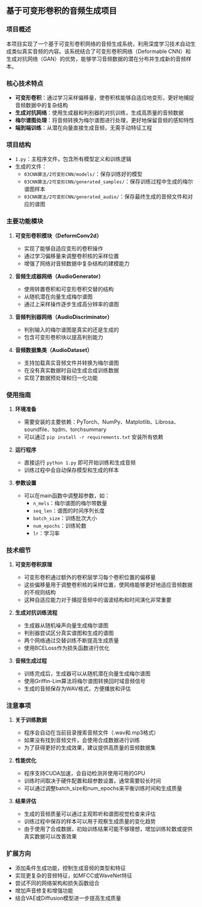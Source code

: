 ## 基于可变形卷积的音频生成项目

### 项目概述
本项目实现了一个基于可变形卷积网络的音频生成系统，利用深度学习技术自动生成类似真实音频的内容。该系统结合了可变形卷积网络（Deformable CNN）和生成对抗网络（GAN）的优势，能够学习音频数据的潜在分布并生成新的音频样本。

### 核心技术特点
- **可变形卷积**：通过学习采样偏移量，使卷积核能够自适应地变形，更好地捕捉音频数据中的复杂结构
- **生成对抗网络**：使用生成器和判别器的对抗训练，生成高质量的音频数据
- **梅尔谱图处理**：将音频转换为梅尔谱图进行处理，更好地保留音频的感知特性
- **端到端训练**：从潜在向量直接生成音频，无需手动特征工程

### 项目结构
- `1.py`：主程序文件，包含所有模型定义和训练逻辑
- 生成的文件：
  - `03CNN算法/2可变形CNN/models/`：保存训练好的模型
  - `03CNN算法/2可变形CNN/generated_samples/`：保存训练过程中生成的梅尔谱图样本
  - `03CNN算法/2可变形CNN/generated_audio/`：保存最终生成的音频文件和对应的谱图

### 主要功能模块
1. **可变形卷积模块（DeformConv2d）**
   - 实现了能够自适应变形的卷积操作
   - 通过学习偏移量来调整卷积核的采样位置
   - 增强了网络对音频数据中复杂结构的建模能力

2. **音频生成器网络（AudioGenerator）**
   - 使用转置卷积和可变形卷积交替的结构
   - 从随机潜在向量生成梅尔谱图
   - 通过上采样操作逐步生成高分辨率的谱图

3. **音频判别器网络（AudioDiscriminator）**
   - 判别输入的梅尔谱图是真实的还是生成的
   - 包含可变形卷积块以提高判别能力

4. **音频数据集类（AudioDataset）**
   - 支持加载真实音频文件并转换为梅尔谱图
   - 在没有真实数据时自动生成合成训练数据
   - 实现了数据预处理和归一化功能

### 使用指南
1. **环境准备**
   - 需要安装的主要依赖：PyTorch、NumPy、Matplotlib、Librosa、soundfile、tqdm、torchsummary
   - 可以通过 `pip install -r requirements.txt` 安装所有依赖

2. **运行程序**
   - 直接运行 `python 1.py` 即可开始训练和生成音频
   - 训练过程中会自动保存模型和生成的样本

3. **参数设置**
   - 可以在main函数中调整超参数，如：
     - `n_mels`：梅尔谱图的梅尔带数量
     - `seq_len`：谱图的时间序列长度
     - `batch_size`：训练批次大小
     - `num_epochs`：训练轮数
     - `lr`：学习率

### 技术细节
1. **可变形卷积原理**
   - 可变形卷积通过额外的卷积层学习每个卷积位置的偏移量
   - 这些偏移量用于调整卷积核的采样位置，使网络能够更好地适应音频数据的不规则结构
   - 这种自适应能力对于捕捉音频中的谐波结构和时间演化非常重要

2. **生成对抗训练流程**
   - 生成器从随机噪声向量生成梅尔谱图
   - 判别器尝试区分真实谱图和生成的谱图
   - 两个网络通过交替训练不断提高生成质量
   - 使用BCELoss作为损失函数进行优化

3. **音频生成过程**
   - 训练完成后，生成器可以从随机潜在向量生成梅尔谱图
   - 使用Griffin-Lim算法将梅尔谱图转换回时域音频信号
   - 生成的音频保存为WAV格式，方便播放和评估

### 注意事项
1. **关于训练数据**
   - 程序会自动在当前目录搜索音频文件（.wav和.mp3格式）
   - 如果没有找到音频文件，会使用合成数据进行训练
   - 为了获得更好的生成效果，建议提供高质量的音频数据集

2. **性能优化**
   - 程序支持CUDA加速，会自动检测并使用可用的GPU
   - 训练时间取决于硬件配置和超参数设置，通常需要较长时间
   - 可以通过调整batch_size和num_epochs来平衡训练时间和生成质量

3. **结果评估**
   - 生成的音频质量可以通过主观聆听和谱图视觉检查来评估
   - 训练过程中保存的样本可以用于观察生成质量的变化趋势
   - 由于使用了合成数据，初始训练结果可能不够理想，增加训练轮数或提供真实数据可以改善效果

### 扩展方向
- 添加条件生成功能，控制生成音频的类型和特征
- 实现更复杂的音频特征，如MFCC或WaveNet特征
- 尝试不同的网络架构和损失函数组合
- 增加声音修复和增强功能
- 结合VAE或Diffusion模型进一步提高生成质量